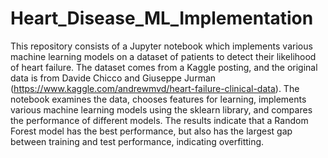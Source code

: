 # Heart_Disease_ML_Implementation
This repository consists of a Jupyter notebook which implements various machine learning models on a dataset of patients to detect their likelihood of heart failure. The dataset comes from a Kaggle posting, and the original data is from Davide Chicco and Giuseppe Jurman (https://www.kaggle.com/andrewmvd/heart-failure-clinical-data).
The notebook examines the data, chooses features for learning, implements various machine learning models using the sklearn library, and compares the performance of different models. The results indicate that a Random Forest model has the best performance, but also has the largest gap between training and test performance, indicating overfitting.

